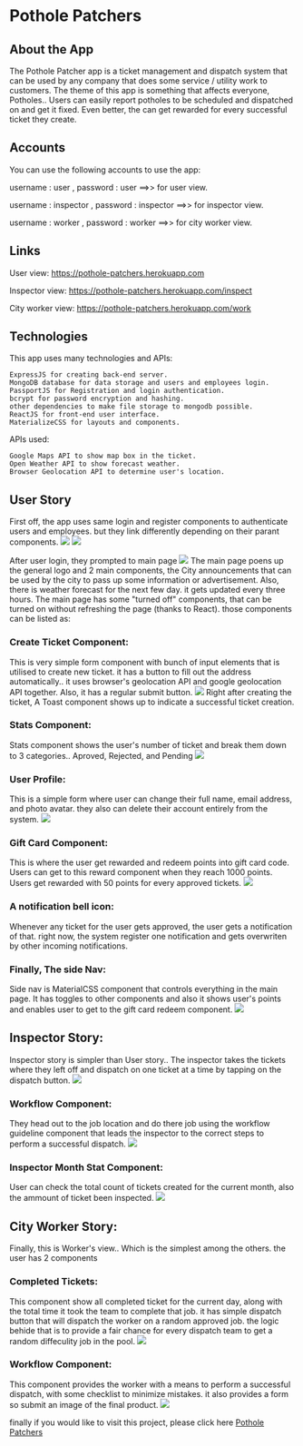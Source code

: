 # Pothole Patchers

## About the App

The Pothole Patcher app is a ticket management and dispatch system that can be used by any company that does some service / utility work to customers.
The theme of this app is something that affects everyone, Potholes..
Users can easily report potholes to be scheduled and dispatched on and get it fixed. Even better, the can get rewarded for every successful ticket they create.

## Accounts
You can use the following accounts to use the app:

username : user , password : user ==>> for user view.

username : inspector , password : inspector ==>> for inspector view.

username : worker , password : worker ==>> for city worker view.

## Links
User view: https://pothole-patchers.herokuapp.com

Inspector view: https://pothole-patchers.herokuapp.com/inspect

City worker view: https://pothole-patchers.herokuapp.com/work

## Technologies

This app uses many technologies and APIs:

```
ExpressJS for creating back-end server.
MongoDB database for data storage and users and employees login.
PassportJS for Registration and login authentication.
bcrypt for password encryption and hashing.
other dependencies to make file storage to mongodb possible.
ReactJS for front-end user interface.
MaterializeCSS for layouts and components.
```
APIs used:
```
Google Maps API to show map box in the ticket.
Open Weather API to show forecast weather.
Browser Geolocation API to determine user's location.
```

## User Story
First off, the app uses same login and register components to authenticate users and employees. but they link differently depending on their parant components.
![](githubImages/login.PNG)
![](githubImages/register.PNG)

After user login, they prompted to main page
![](githubImages/main.PNG)
The main page poens up the general logo and 2 main components, the City announcements that can be used by the city to pass up some information or advertisement. Also, there is weather forecast for the next few day. it gets updated every three hours.
The main page has some "turned off" components, that can be turned on without refreshing the page (thanks to React).
those components can be listed as: 

### Create Ticket Component:
This is very simple form component with bunch of input elements that is utilised to create new ticket. it has a button to fill out the address automatically.. it uses browser's geolocation API and google geolocation API together. Also, it has a regular submit button.
![](githubImages/create.PNG)
Right after creating the ticket, A Toast component shows up to indicate a successful ticket creation.

### Stats Component:
Stats component shows the user's number of ticket and break them down to 3 categories.. Aproved, Rejected, and Pending
![](githubImages/stats.PNG)

### User Profile:
This is a simple form where user can change their full name, email address, and photo avatar. they also can delete their account entirely from the system.
![](githubImages/profile.PNG)

### Gift Card Component: 
This is where the user get rewarded and redeem points into gift card code. Users can get to this reward component when they reach 1000 points. Users get rewarded with 50 points for every approved tickets.
![](githubImages/giftcard.PNG)

### A notification bell icon:
Whenever any ticket for the user gets approved, the user gets a notification of that. right now, the system register one notification and gets overwriten by other incoming notifications.

### Finally, The side Nav:
Side nav is MaterialCSS component that controls everything in the main page. 
It has toggles to other components and also it shows user's points and enables user to get to the gift card redeem component.
![](githubImages/sidenav.PNG)

## Inspector Story:
Inspector story is simpler than User story.. The inspector takes the tickets where they left off and dispatch on one ticket at a time by tapping on the dispatch button. 
![](githubImages/inspectorTicket.PNG)

### Workflow Component:
They head out to the job location and do there job using the workflow guideline component that leads the inspector to the correct steps to perform a successful dispatch.
![](githubImages/inspectorWorkflow.PNG)

### Inspector Month Stat Component: 
User can check the total count of tickets created for the current month, also the ammount of ticket been inspected.
![](githubImages/inspectorStats.PNG)

## City Worker Story:
Finally, this is Worker's view.. Which is the simplest among the others.
the user has 2 components

### Completed Tickets:
This component show all completed ticket for the current day, along with the total time it took the team to complete that job.
it has simple dispatch button that will dispatch the worker on a random approved job.
the logic behide that is to provide a fair chance for every dispatch team to get a random diffeculity job in the pool.
![](githubImages/completed.PNG)

### Workflow Component: 
This component provides the worker with a means to perform a successful dispatch, with some checklist to minimize mistakes.
it also provides a form so submit an image of the final product.
![](githubImages/workerWorkflow.PNG)

finally if you would like to visit this project, please click here [Pothole Patchers](https://pothole-patchers.herokuapp.com)
